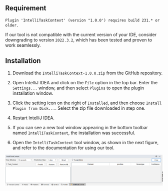 ## Requirement

```
Plugin 'IntelliTaskContext' (version "1.0.0') requires build 231.* or older.
```
If our tool is not compatible with the current version of your IDE, consider downgrading to version `2022.3.2`, which has been tested and proven to work seamlessly.

## Installation

1. Download the `IntelliTaskContext-1.0.0.zip` from the GitHub repository.

2. Open IntelliJ IDEA and click on the `File` option in the top bar. Enter the `Settings...` window, and then select `Plugins` to open the plugin installation window.

3. Click the setting icon on the right of `Installed`, and then choose `Install Plugin from Disk...`. Select the zip file downloaded in step one.

4. Restart IntelliJ IDEA.

5. If you can see a new tool window appearing in the bottom toolbar named `IntelliTaskContext`, the installation was successful.

6. Open the `IntelliTaskContext` tool window, as shown in the next figure, and refer to the documentation for using our tool.

![image-20231011173849297](README.assets/image-20231011173849297.png)

